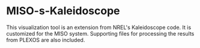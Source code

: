 # MISO-s-Kaleidoscope
This visualization tool is an extension from NREL's Kaleidoscope code. It is customized for the MISO system. Supporting files for processing the results from PLEXOS are also included.
